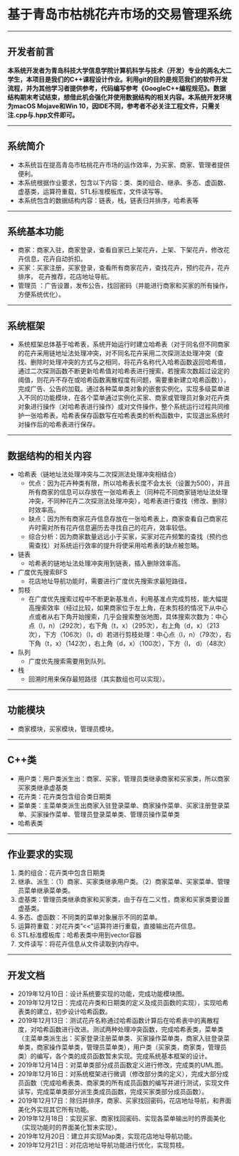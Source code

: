 # 基于青岛市枯桃花卉市场的交易管理系统
---
## 开发者前言              
**本系统开发者为青岛科技大学信息学院计算机科学与技术（开发）专业的两名大二学生，本项目是我们的C++课程设计作业。利用git的目的是规范我们的软件开发流程，并为其他学习者提供参考，代码编写参考《GoogleC++编程规范》。数据结构期末考试结束，想借此机会强化并使用数据结构的相关内容。本系统开发环境为macOS Mojave和Win 10，因IDE不同，参考者不必关注工程文件，只需关注.cpp与.hpp文件即可。**

---
## 系统简介
+ 本系统旨在提高青岛市枯桃花卉市场的运作效率，为买家、商家、管理者提供便利。
+ 本系统根据作业要求，包含以下内容：类、类的组合、继承、多态、虚函数、虚基类，运算符重载，STL标准模板库，文件读写等。
+ 本系统包含的数据结构内容：链表，栈，链表归并排序，哈希表等
---
## 系统基本功能
+ 商家：商家入驻，商家登录，查看自家已上架花卉，上架、下架花卉，修改花卉信息，花卉自动折扣。
+ 买家：买家注册，买家登录，查看所有商家花卉，查找花卉，预约花卉，花卉排序， 花卉推荐，花店地址导航。
+ 管理员 ：广告设置，发布公告，找回密码（并能进行商家和买家的所有操作，方便系统优化）。
---
## 系统框架
+ 系统框架总体基于哈希表，系统开始运行时建立哈希表（对于同名但不同商家的花卉采用链地址法处理冲突，对不同名花卉采用二次探测法处理冲突（查找、删除时处理冲突的方式与之相同，将花卉名称代入哈希函数返回哈希值，通过二次探测函数不断更新哈希值对哈希表进行搜索，若搜索次数超过设定的阈值，则花卉不存在或哈希函数离散程度有问题，需要重新建立哈希函数）），完成广告、公告的加载。通过各种菜单类对象的嵌套实例化，实现多级菜单进入不同的功能模块，在各个菜单通过实例化买家、商家或管理员对象对花卉类对象进行操作（对哈希表进行操作）或对文件操作，整个系统运行过程共同维护一张哈希表，哈希表保存函数写在哈希表类的析构函数中，实现退出系统时对操作后的哈希表进行保存。
---
## 数据结构的相关内容
+ 哈希表（链地址法处理冲突与二次探测法处理冲突相结合）
  - 优点：因为花卉种类有限，所以哈希表长度不会太长（设置为500），并且所有商家的信息可以存放在一张哈希表上（同种花不同商家链地址法处理冲突，不同种花卉二次探测法处理冲突），哈希表进行查找（修改、删除）时效率高。
  - 缺点：因为所有商家花卉信息存放在一张哈希表上，商家查看自己商家花卉时需对所有花卉信息遍历去寻找自己的花卉，效率较低。
  - 综合分析：因为商家数量远远小于买家，买家对花卉频繁的查找（预约也需查找）对系统运行效率的提升将使采用哈希表的缺点被忽略。
+ 链表
  - 哈希表的链地址法处理冲突用到链表，插入删除效率高。
+ 广度优先搜索BFS
  - 花店地址导航功能时，需要进行广度优先搜索求最短路径，
+ 剪枝
  - 在广度优先搜索过程中不断更新基准点，利用基准点完成剪枝，能大幅提高搜索效率（经过比较，如果商家位于左上角，在未剪枝的情况下从中心点或者从右下角开始搜索，几乎会搜索整张地图，具体搜索次数为：中心点（l，n）（292次），右下角（t，x）（295次），右上角（d，x）（213次），下方（106次）（l，d）若进行剪枝处理：中心点（l，n）（79次），右下角（t，x）（142次），右上角（d，x）（100次），下方（l，
  d）（48次）
+ 队列
  - 广度优先搜索需要用到队列。
+ 栈
  - 回溯时用来保存最短路径（其实数组也可以实现）。
---
## 功能模块
+ 商家模块，买家模块，管理员模块。
---
## C++类
+ 用户类：用户类派生出：商家、买家，管理员类继承商家和买家类，所以商家买家类继承虚基类
+ 花卉类：花卉类包含组合类日期类
+ 菜单类：主菜单类派生出商家入驻登录菜单、商家操作菜单、买家注册登录菜单、买家操作菜单、管理员登录菜单类、管理员操作菜单类
+ 哈希表类
---
## 作业要求的实现
1. 类的组合：花卉类中包含日期类
2. 继承、派生：（1）商家、买家类继承用户类。（2）商家菜单、买家菜单、管理员菜单继承菜单类。
3. 虚基类：管理员类继承商家和买家类，由于存在二义性，商家和买家类要设置虚基类。
4. 多态、虚函数：不同类的菜单对象展示不同的菜单。
5. 运算符重载：对花卉类”<<"运算符进行重载，直接输出花卉信息。
6. STL标准模板库：哈希表类中用到vector容器
7. 文件读写：将花卉信息从文件读取到内存中。
---
## 开发文档
+ 2019年12月10日：设计系统要实现的功能，完成功能模块图。
+ 2019年12月12日：完成花卉类和日期类的定义及成员函数的实现），实现哈希表类的建立，初步设计哈希函数。
+ 2019年12月13日：测试花卉名称通过哈希函数计算后在哈希表中的离散程度，对哈希函数进行改进。测试两种处理冲突函数，完成哈希表类，菜单类（主菜单类派生出：买家登录注册菜单类、买家操作菜单类，商家入驻登录菜单类，商家操作菜单类，管理员菜单类），用户类（买家类，商家类，管理员类）的编写，各个类的成员函数暂未实现。完成系统基本框架的设计。
+ 2019年12月14日：对菜单类部分成员函数定义进行修改，完成类的UML图。
+ 2019年12月16日：对系统框架进行微调（修改部分类的定义），完成大部分成员函数（完成哈希表类、商家类的所有成员函数的编写并进行测试，实现文件读写，完成菜单类部分派生类成员函数，完成买家类部分成员函数）。
+ 2019年12月17日：除归并排序，商家、买家找回密码，花店地址导航，和界面美化外实现其它所有功能。
+ 2019年12月18日：实现买家、商家找回密码、实现各菜单输出时的界面美化（实现功能时的界面美化暂未实现）。
+ 2019年12月20日：建立并实现Map类，实现花店地址导航功能。
+ 2019年12月21日：对花店地址导航功能进行优化，实现剪枝。
